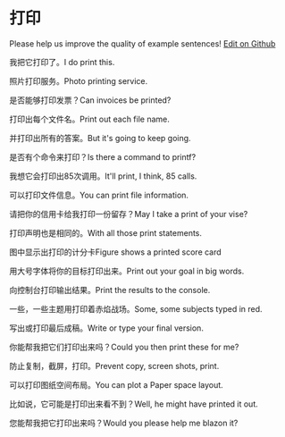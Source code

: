 # 打印

Please help us improve the quality of example sentences! [Edit on Github](https://github.com/jiyushe/jiyu-example-sentence-source/blob/main/chinese/dayin.md)

<p><span class="chinese">我把它打印了。</span><span class="english">I do print this.</span></p>

<p><span class="chinese">照片打印服务。</span><span class="english">Photo printing service.</span></p>

<p><span class="chinese">是否能够打印发票？</span><span class="english">Can invoices be printed?</span></p>

<p><span class="chinese">打印出每个文件名。</span><span class="english">Print out each file name.</span></p>

<p><span class="chinese">并打印出所有的答案。</span><span class="english">But it's going to keep going.</span></p>

<p><span class="chinese">是否有个命令来打印？</span><span class="english">Is there a command to printf?</span></p>

<p><span class="chinese">我想它会打印出85次调用。</span><span class="english">It'll print, I think, 85 calls.</span></p>

<p><span class="chinese">可以打印文件信息。</span><span class="english">You can print file information.</span></p>

<p><span class="chinese">请把你的信用卡给我打印一份留存？</span><span class="english">May I take a print of your vise?</span></p>

<p><span class="chinese">打印声明也是相同的。</span><span class="english">With all those print statements.</span></p>

<p><span class="chinese">图中显示出打印的计分卡</span><span class="english">Figure shows a printed score card</span></p>

<p><span class="chinese">用大号字体将你的目标打印出来。</span><span class="english">Print out your goal in big words.</span></p>

<p><span class="chinese">向控制台打印输出结果。</span><span class="english">Print the results to the console.</span></p>

<p><span class="chinese">一些，一些主题用打印着赤焰战场。</span><span class="english">Some, some subjects typed in red.</span></p>

<p><span class="chinese">写出或打印最后成稿。</span><span class="english">Write or type your final version.</span></p>

<p><span class="chinese">你能帮我把它们打印出来吗？</span><span class="english">Could you then print these for me?</span></p>

<p><span class="chinese">防止复制，截屏，打印。</span><span class="english">Prevent copy, screen shots, print.</span></p>

<p><span class="chinese">可以打印图纸空间布局。</span><span class="english">You can plot a Paper space layout.</span></p>

<p><span class="chinese">比如说，它可能是打印出来看不到？</span><span class="english">Well, he might have printed it out.</span></p>

<p><span class="chinese">您能帮我把它打印出来吗？</span><span class="english">Would you please help me blazon it?</span></p>

